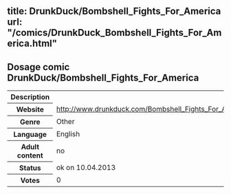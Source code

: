 title: DrunkDuck/Bombshell_Fights_For_America
url: "/comics/DrunkDuck_Bombshell_Fights_For_America.html"
---
Dosage comic DrunkDuck/Bombshell_Fights_For_America
-----------------------------------------

<table class="comicinfo">
<tr>
<th>Description</th><td></td>
</tr>
<tr>
<th>Website</th><td><a href="http://www.drunkduck.com/Bombshell_Fights_For_America/">http://www.drunkduck.com/Bombshell_Fights_For_America/</a></td>
</tr>
<tr>
<th>Genre</th><td>Other</td>
</tr>
<tr>
<th>Language</th><td>English</td>
</tr>
<tr>
<th>Adult content</th><td>no</td>
</tr>
<tr>
<th>Status</th><td>ok on 10.04.2013</td>
</tr>
<tr>
<th>Votes</th><td>0</div></td>
</tr>
</table>
